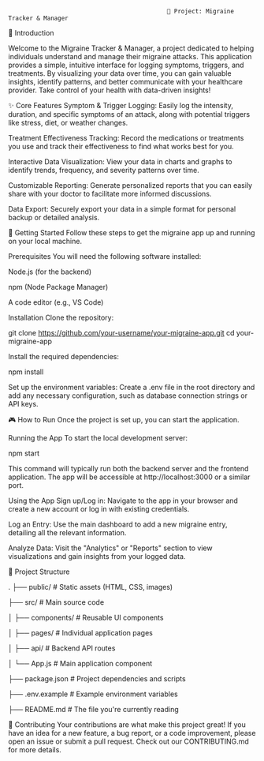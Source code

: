                                                  🧠 Project: Migraine Tracker & Manager

🌟 Introduction

Welcome to the Migraine Tracker & Manager, a project dedicated to helping individuals understand and manage their migraine attacks. This application provides a simple, intuitive interface for logging symptoms, triggers, and treatments. By visualizing your data over time, you can gain valuable insights, identify patterns, and better communicate with your healthcare provider. Take control of your health with data-driven insights!

✨ Core Features
Symptom & Trigger Logging: Easily log the intensity, duration, and specific symptoms of an attack, along with potential triggers like stress, diet, or weather changes.

Treatment Effectiveness Tracking: Record the medications or treatments you use and track their effectiveness to find what works best for you.

Interactive Data Visualization: View your data in charts and graphs to identify trends, frequency, and severity patterns over time.

Customizable Reporting: Generate personalized reports that you can easily share with your doctor to facilitate more informed discussions.

Data Export: Securely export your data in a simple format for personal backup or detailed analysis.

🚀 Getting Started
Follow these steps to get the migraine app up and running on your local machine.

Prerequisites
You will need the following software installed:

Node.js (for the backend)

npm (Node Package Manager)

A code editor (e.g., VS Code)

Installation
Clone the repository:

git clone https://github.com/your-username/your-migraine-app.git
cd your-migraine-app

Install the required dependencies:

npm install

Set up the environment variables:
Create a .env file in the root directory and add any necessary configuration, such as database connection strings or API keys.

🎮 How to Run
Once the project is set up, you can start the application.

Running the App
To start the local development server:

npm start

This command will typically run both the backend server and the frontend application. The app will be accessible at http://localhost:3000 or a similar port.

Using the App
Sign up/Log in: Navigate to the app in your browser and create a new account or log in with existing credentials.

Log an Entry: Use the main dashboard to add a new migraine entry, detailing all the relevant information.

Analyze Data: Visit the "Analytics" or "Reports" section to view visualizations and gain insights from your logged data.

📂 Project Structure

.
├── public/                 # Static assets (HTML, CSS, images)

├── src/                    # Main source code

│   ├── components/         # Reusable UI components

│   ├── pages/              # Individual application pages

│   ├── api/                # Backend API routes

│   └── App.js              # Main application component

├── package.json            # Project dependencies and scripts

├── .env.example            # Example environment variables

├── README.md               # The file you're currently reading



🤝 Contributing
Your contributions are what make this project great! If you have an idea for a new feature, a bug report, or a code improvement, please open an issue or submit a pull request. Check out our CONTRIBUTING.md for more details.


